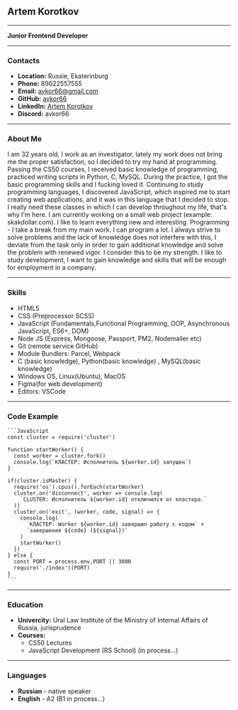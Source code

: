 ## **Artem Korotkov**

***

**Junior Frontend Developer**

---

### **Contacts**
* **Location:** Russie, Ekaterinburg
* **Phone:** 89022557555
* **Email:** avkor66@gmail.com
* **GitHub:** [avkor66](https://github.com/avkor66)
* **LinkedIn:** [Artem Korotkov](https://www.linkedin.com/in/artem-korotkov-371186149/)
* **Discord:** avkor66

---

### **About Me**

I am 32 years old, I work as an investigator, lately my work does not bring me the proper satisfaction, so I decided to try my hand at programming. Passing the CS50 courses, I received basic knowledge of programming, practiced writing scripts in Python, C, MySQL. During the practice, I got the basic programming skills and I fucking loved it. Continuing to study programming languages, I discovered JavaScript, which inspired me to start creating web applications, and it was in this language that I decided to stop. I really need these classes in which I can develop throughout my life, that's why I'm here. I am currently working on a small web project (example: skakdollar.com). I like to learn everything new and interesting. Programming - I take a break from my main work. I can program a lot. I always strive to solve problems and the lack of knowledge does not interfere with this, I deviate from the task only in order to gain additional knowledge and solve the problem with renewed vigor. I consider this to be my strength. I like to study development, I want to gain knowledge and skills that will be enough for employment in a company.

---

### **Skills**

* HTML5
* CSS (Preprocessor SCSS)
* JavaScript (Fundamentals,Functional Programming, OOP, Asynchronous JavaScript, ES6+, DOM)
* Node JS (Express, Mongoose, Passport, PM2, Nodemailer etc)
* Git (remote service GitHub)
* Module Bundlers: Parcel, Webpack
* C (basic knowledge), Python(basic knowledge) , MySQL(basic knowledge)
* Windows OS, Linux(Ubuntu), MacOS
* Figma(for web development)
* Editors: VSCode

---

### **Code Example**
````
```JavaScript 
const cluster = require('cluster')

function startWorker() {
  const worker = cluster.fork()
  console.log(`КЛАСТЕР: Исполнитель ${worker.id} запущен`)
}

if(cluster.isMaster) {
  require('os').cpus().forEach(startWorker)
  cluster.on('disconnect', worker => console.log(
    `CLUSTER: Исполнитель ${worker.id} отключился от кластера.`
  ))
  cluster.on('exit', (worker, code, signal) => {
    console.log(
      `КЛАСТЕР: Worker ${worker.id} завершил работу с кодом` +
      `завершения ${code} (${signal})`
    )
    startWorker()
  })
} else {
  const PORT = process.env.PORT || 3000
  require('./index')(PORT)
}
```
````

---

### **Education**

* **Univercity:** Ural Law Institute of the Ministry of Internal Affairs of Russia, jurisprudence
* **Courses:** 
    * CS50 Lectures
    * JavaScript Development (RS School) (in process...)

---

### **Languages**

* **Russian** - native speaker 
* **English** - A2 (B1 in process...) 
